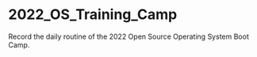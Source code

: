 # 2022_OS_Training_Camp
Record the daily routine of the 2022 Open Source Operating System Boot Camp.
